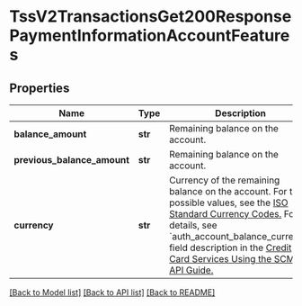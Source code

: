 # TssV2TransactionsGet200ResponsePaymentInformationAccountFeatures

## Properties
Name | Type | Description | Notes
------------ | ------------- | ------------- | -------------
**balance_amount** | **str** | Remaining balance on the account.  | [optional] 
**previous_balance_amount** | **str** | Remaining balance on the account.  | [optional] 
**currency** | **str** | Currency of the remaining balance on the account. For the possible values, see the [ISO Standard Currency Codes.](http://apps.cybersource.com/library/documentation/sbc/quickref/currencies.pdf)  For details, see &#x60;auth_account_balance_currency&#x60; field description in the [Credit Card Services Using the SCMP API Guide.](https://apps.cybersource.com/library/documentation/dev_guides/CC_Svcs_SCMP_API/html/)  | [optional] 

[[Back to Model list]](../README.md#documentation-for-models) [[Back to API list]](../README.md#documentation-for-api-endpoints) [[Back to README]](../README.md)


